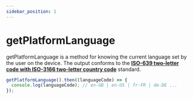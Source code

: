 ```yaml
---
sidebar_position: 1
---
```


# getPlatformLanguage

getPlatformLanguage is a method for knowing the current language set by the user on the device.
The output conforms to the **[ISO-639 two-letter code with ISO-3166 two-letter country code](https://en.wikipedia.org/wiki/List_of_ISO_639-1_codes)** standard.

```ts
getPlatformLanguage().then((languageCode) => {
  console.log(languageCode); // en-GB | en-US | fr-FR | de-DE ...
});
```
